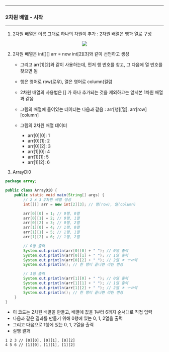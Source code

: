 -----
### 2차원 배열 - 시작
-----
1. 2차원 배열은 이름 그대로 하나의 차원이 추가 : 2차원 배열은 행과 열로 구성
<div align="center">
<img src="https://github.com/user-attachments/assets/2d91681a-c586-4b9f-b9a3-931c01b85895">
</div>

2. 2차원 배열은 int[][] arr = new int[2][3]와 같이 선언하고 생성
   - 그리고 arr[1][2]와 같이 사용하는데, 먼저 행 번호를 찾고, 그 다음에 열 번호를 찾으면 됨
   - 행은 영어로 row(로우), 열은 영어로 column(컬럼
   - 2차원 배열의 사용법은 [] 가 하나 추가되는 것을 제외하고는 앞서본 1차원 배열과 같음
   - 그림의 배열에 들어있는 데이터는 다음과 같음 : arr[행][열], arr[row][column]

   - 그림의 2차원 배열 데이터
      + arr[0][0]: 1
      + arr[0][1]: 2
      + arr[0][2]: 3
      + arr[1][0]: 4
      + arr[1][1]: 5
      + arr[1][2]: 6

3. ArrayDi0
```java
package array;

public class ArrayDi0 {
    public static void main(String[] args) {
        // 2 x 3 2차원 배열 생성
        int[][] arr = new int[2][3]; // 행(row), 열(column)

        arr[0][0] = 1; // 0행, 0열
        arr[0][1] = 2; // 0행, 1열
        arr[0][2] = 3; // 0행, 2열
        arr[1][0] = 4; // 1행, 0열
        arr[1][1] = 5; // 1행, 1열
        arr[1][2] = 6; // 1행, 2열

        // 0행 출력
        System.out.println(arr[0][0] + " "); // 0열 출력
        System.out.println(arr[0][1] + " "); // 1열 출력
        System.out.println(arr[0][2] + " "); // 2열 ㅊ ㅜㄹ력
        System.out.println(); // 한 행이 끝나면 라인 변경

        // 1행 출력
        System.out.println(arr[1][0] + " "); // 0열 출력
        System.out.println(arr[1][1] + " "); // 1열 출력
        System.out.println(arr[1][2] + " "); // 2열 ㅊ ㅜㄹ력
        System.out.println(); // 한 행이 끝나면 라인 변경
    }
}
```
   - 이 코드는 2차원 배열을 만들고, 배열에 값을 1부터 6까지 순서대로 직접 입력
   - 다음과 같은 결과를 만들기 위해 0행에 있는 0, 1, 2열을 출력
   - 그리고 다음으로 1행에 있는 0, 1, 2열을 출력
   - 실행 결과
```
1 2 3 // [0][0], [0][1], [0][2]
4 5 6 // [1][0], [1][1], [1][2]
```
